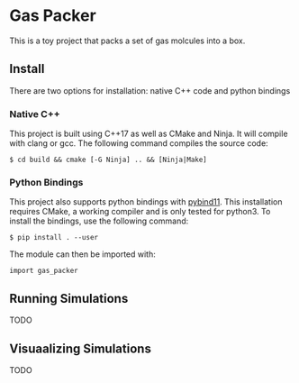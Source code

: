 # Gas Packer
This is a toy project that packs a set of gas molcules into a box.

## Install

There are two options for installation: native C++ code and python bindings

### Native C++
This project is built using C++17 as well as CMake and Ninja. It will compile with clang or gcc. The following command compiles the source code:


`$ cd build && cmake [-G Ninja] .. && [Ninja|Make]`


### Python Bindings
This project also supports python bindings with [pybind11](https://github.com/pybind/pybind11). This installation requires CMake, a working compiler and is only tested for python3. To install the bindings, use the following command:


`$ pip install . --user`


The module can then be imported with: 

`import gas_packer`


## Running Simulations

TODO

## Visuaalizing Simulations


TODO
